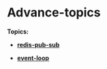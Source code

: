 # Advance-topics

**Topics:**

   - **[redis-pub-sub](https://github.com/rumpapl/advance-topics/tree/redis-pub-sub)**

   - **[event-loop](https://github.com/rumpapl/advance-topics/tree/event-loop)**

